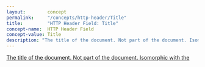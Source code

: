 ```yaml
---
layout:        concept
permalink:     "/concepts/http-header/Title"
title:         "HTTP Header Field: Title"
concept-name:  HTTP Header Field
concept-value: Title
description: "The title of the document. Not part of the document. Isomorphic with the <title> element in HTML."
---
```


[The title of the document. Not part of the document. Isomorphic with the <title> element in HTML.](http://tools.ietf.org/html/rfc4229#section-2.2.11 "Read documentation for HTTP Header Field &#34;Title&#34;") (**[RFC 4229: HTTP Header Field Registrations](/specs/IETF/RFC/4229 "This document defines the initial contents of a permanent IANA registry for HTTP header fields and a provisional repository for HTTP header fields")**)

<br/>
<hr/>

<p style="float : left"><a href="./Title.json" title="JSON representing this particular Web Concept value">JSON</a></p>
<p style="text-align: right">Return to list of all ( <a href="../http-header/">HTTP Header Fields</a> | <a href="../">Web Concepts</a> )</p>
